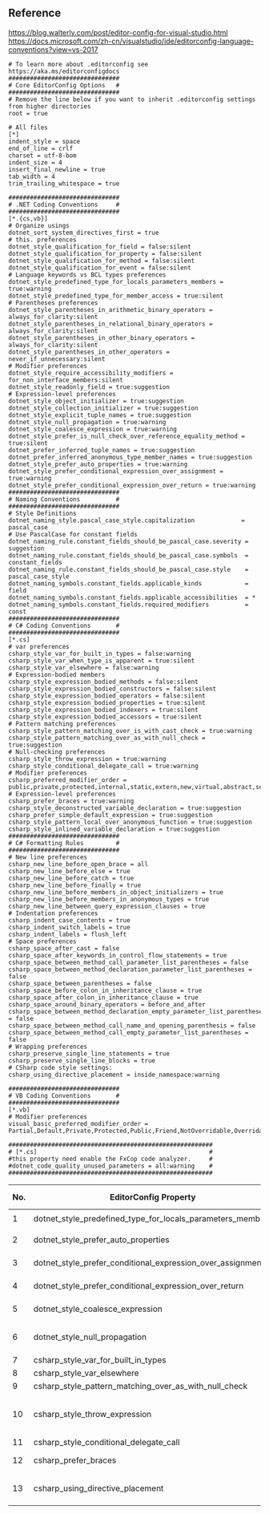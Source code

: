 ## Reference
https://blog.walterlv.com/post/editor-config-for-visual-studio.html
https://docs.microsoft.com/zh-cn/visualstudio/ide/editorconfig-language-conventions?view=vs-2017

```
# To learn more about .editorconfig see https://aka.ms/editorconfigdocs
############################### 
# Core EditorConfig Options   # 
###############################
# Remove the line below if you want to inherit .editorconfig settings from higher directories
root = true

# All files 
[*] 
indent_style = space 
end_of_line = crlf
charset = utf-8-bom
indent_size = 4
insert_final_newline = true
tab_width = 4
trim_trailing_whitespace = true

############################### 
# .NET Coding Conventions     # 
############################### 
[*.{cs,vb}] 
# Organize usings 
dotnet_sort_system_directives_first = true 
# this. preferences 
dotnet_style_qualification_for_field = false:silent 
dotnet_style_qualification_for_property = false:silent 
dotnet_style_qualification_for_method = false:silent 
dotnet_style_qualification_for_event = false:silent 
# Language keywords vs BCL types preferences 
dotnet_style_predefined_type_for_locals_parameters_members = true:warning 
dotnet_style_predefined_type_for_member_access = true:silent 
# Parentheses preferences 
dotnet_style_parentheses_in_arithmetic_binary_operators = always_for_clarity:silent 
dotnet_style_parentheses_in_relational_binary_operators = always_for_clarity:silent 
dotnet_style_parentheses_in_other_binary_operators = always_for_clarity:silent 
dotnet_style_parentheses_in_other_operators = never_if_unnecessary:silent 
# Modifier preferences 
dotnet_style_require_accessibility_modifiers = for_non_interface_members:silent 
dotnet_style_readonly_field = true:suggestion 
# Expression-level preferences 
dotnet_style_object_initializer = true:suggestion 
dotnet_style_collection_initializer = true:suggestion 
dotnet_style_explicit_tuple_names = true:suggestion 
dotnet_style_null_propagation = true:warning 
dotnet_style_coalesce_expression = true:warning 
dotnet_style_prefer_is_null_check_over_reference_equality_method = true:silent 
dotnet_prefer_inferred_tuple_names = true:suggestion 
dotnet_prefer_inferred_anonymous_type_member_names = true:suggestion 
dotnet_style_prefer_auto_properties = true:warning 
dotnet_style_prefer_conditional_expression_over_assignment = true:warning 
dotnet_style_prefer_conditional_expression_over_return = true:warning 
############################### 
# Naming Conventions          # 
############################### 
# Style Definitions 
dotnet_naming_style.pascal_case_style.capitalization             = pascal_case 
# Use PascalCase for constant fields   
dotnet_naming_rule.constant_fields_should_be_pascal_case.severity = suggestion 
dotnet_naming_rule.constant_fields_should_be_pascal_case.symbols  = constant_fields 
dotnet_naming_rule.constant_fields_should_be_pascal_case.style    = pascal_case_style 
dotnet_naming_symbols.constant_fields.applicable_kinds            = field 
dotnet_naming_symbols.constant_fields.applicable_accessibilities  = * 
dotnet_naming_symbols.constant_fields.required_modifiers          = const 
############################### 
# C# Coding Conventions       # 
############################### 
[*.cs] 
# var preferences 
csharp_style_var_for_built_in_types = false:warning 
csharp_style_var_when_type_is_apparent = true:silent 
csharp_style_var_elsewhere = false:warning 
# Expression-bodied members 
csharp_style_expression_bodied_methods = false:silent 
csharp_style_expression_bodied_constructors = false:silent 
csharp_style_expression_bodied_operators = false:silent 
csharp_style_expression_bodied_properties = true:silent 
csharp_style_expression_bodied_indexers = true:silent 
csharp_style_expression_bodied_accessors = true:silent 
# Pattern matching preferences 
csharp_style_pattern_matching_over_is_with_cast_check = true:warning 
csharp_style_pattern_matching_over_as_with_null_check = true:suggestion 
# Null-checking preferences 
csharp_style_throw_expression = true:warning 
csharp_style_conditional_delegate_call = true:warning 
# Modifier preferences 
csharp_preferred_modifier_order = public,private,protected,internal,static,extern,new,virtual,abstract,sealed,override,readonly,unsafe,volatile,async:suggestion 
# Expression-level preferences 
csharp_prefer_braces = true:warning 
csharp_style_deconstructed_variable_declaration = true:suggestion 
csharp_prefer_simple_default_expression = true:suggestion 
csharp_style_pattern_local_over_anonymous_function = true:suggestion 
csharp_style_inlined_variable_declaration = true:suggestion 
############################### 
# C# Formatting Rules         # 
############################### 
# New line preferences 
csharp_new_line_before_open_brace = all 
csharp_new_line_before_else = true 
csharp_new_line_before_catch = true 
csharp_new_line_before_finally = true 
csharp_new_line_before_members_in_object_initializers = true 
csharp_new_line_before_members_in_anonymous_types = true 
csharp_new_line_between_query_expression_clauses = true 
# Indentation preferences 
csharp_indent_case_contents = true 
csharp_indent_switch_labels = true 
csharp_indent_labels = flush_left 
# Space preferences 
csharp_space_after_cast = false 
csharp_space_after_keywords_in_control_flow_statements = true 
csharp_space_between_method_call_parameter_list_parentheses = false 
csharp_space_between_method_declaration_parameter_list_parentheses = false 
csharp_space_between_parentheses = false 
csharp_space_before_colon_in_inheritance_clause = true 
csharp_space_after_colon_in_inheritance_clause = true 
csharp_space_around_binary_operators = before_and_after 
csharp_space_between_method_declaration_empty_parameter_list_parentheses = false 
csharp_space_between_method_call_name_and_opening_parenthesis = false 
csharp_space_between_method_call_empty_parameter_list_parentheses = false 
# Wrapping preferences 
csharp_preserve_single_line_statements = true 
csharp_preserve_single_line_blocks = true
# CSharp code style settings:
csharp_using_directive_placement = inside_namespace:warning

############################### 
# VB Coding Conventions       # 
############################### 
[*.vb] 
# Modifier preferences 
visual_basic_preferred_modifier_order = Partial,Default,Private,Protected,Public,Friend,NotOverridable,Overridable,MustOverride,Overloads,Overrides,MustInherit,NotInheritable,Static,Shared,Shadows,ReadOnly,WriteOnly,Dim,Const,WithEvents,Widening,Narrowing,Custom,Async:suggestion 

#########################################################
# [*.cs]                                                #
#this property need enable the FxCop code analyzer.     # 
#dotnet_code_quality_unused_parameters = all:warning    # 
#########################################################
```


| No. | EditorConfig Property | Warning Expression | Correct Expression | Comments |
| ------ | ------ | ------ | ------ | ------ |
| 1	| dotnet_style_predefined_type_for_locals_parameters_members | ```private Int32 _member;```	 | ```private int _member;	``` |  | 
| 2	| dotnet_style_prefer_auto_properties |``` private int age; public int Age {    get    {        return age;    }} ```| private int Age { get; }	 |  | 
| 3	| dotnet_style_prefer_conditional_expression_over_assignment	| 	string s; if (expr){s = "hello";}else{s = "world";}	| 	string s = expr ? "hello" : "world";		| 	| 
| 4	| dotnet_style_prefer_conditional_expression_over_return	| 	if (expr){return "hello";}else{return "world";} 	| 	return expr ? "hello" : "world"		| 	| 
| 5	| dotnet_style_coalesce_expression	| 	var v = x != null ? x : y; // or var v = x == null ? y : x;	| 	var v = x ?? y;		| 	| 
| 6	| dotnet_style_null_propagation	| 	var v = o == null ? null : o.ToString(); // or var v = o != null ? o.String() : null;	| 	var v = o?.ToString();		| 	| 
| 7	| csharp_style_var_for_built_in_types	| 	var x = 5;		| int x = 5;		| 	| 
| 8	| csharp_style_var_elsewhere	| 	var f = this.Init();	| 	bool f = this.Init();		| 	| 
| 9	| csharp_style_pattern_matching_over_as_with_null_check	| 	var s = o as string; if (s != null) {...}		| if (o is string s) {...}		| 	| 
| 10| csharp_style_throw_expression	| 	if (s == null) { throw new ArgumentNullException(nameof(s)); }this.s = s;	this.s = s ?? throw new ArgumentNullException(nameof(s));		| 	| 
| 11| csharp_style_conditional_delegate_call	| 	if (func != null) { func(args); }	| 	func?.Invoke(args);		| 	| 
| 12| csharp_prefer_braces	| 	if (test) this.Display();	| 	if (test) { this.Display(); }		| 	| 
| 13| csharp_using_directive_placement	| 	using System;namespace Conventions{    ...}		| namespace Conventions{    using System;    ...}		| This is not work.


